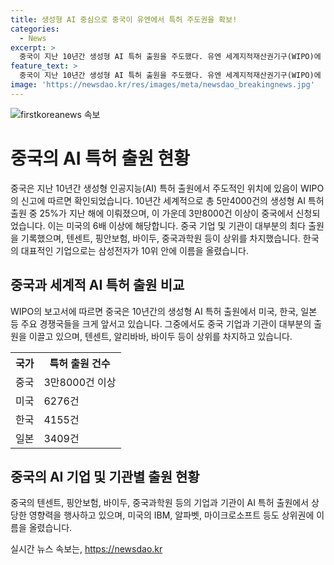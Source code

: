 ```yaml
---
title: 생성형 AI 중심으로 중국이 유엔에서 특허 주도권을 확보!
categories:
  - News
excerpt: >
  중국이 지난 10년간 생성형 AI 특허 출원을 주도했다. 유엔 세계지적재산권기구(WIPO)에 따르면 2023년까지 전 세계에서 총 5만4000건의 특허 출원 중 25%가 지난 해에 이뤄졌으며, 이 중 3만8000건 이상이 중국에서 출원됐다. 중국의 텐센트가 1위를 차지하고, 미국 IBM, 알리바바, 한국 삼성전자, 미국 알파벳 등이 10위 안에 이름을 올렸다. AI 기술 분야에서 중국의 선두위치가 뚜렷해지고 있다.
feature_text: >
  중국이 지난 10년간 생성형 AI 특허 출원을 주도했다. 유엔 세계지적재산권기구(WIPO)에 따르면 2023년까지 전 세계에서 총 5만4000건의 특허 출원 중 25%가 지난 해에 이뤄졌으며, 이 중 3만8000건 이상이 중국에서 출원됐다. 중국의 텐센트가 1위를 차지하고, 미국 IBM, 알리바바, 한국 삼성전자, 미국 알파벳 등이 10위 안에 이름을 올렸다. AI 기술 분야에서 중국의 선두위치가 뚜렷해지고 있다.
image: 'https://newsdao.kr/res/images/meta/newsdao_breakingnews.jpg'
---
```


<p><img src="https://newsdao.kr/res/images/meta/newsdao_breakingnews.jpg" alt="firstkoreanews 속보" /></p>

<h1 data-ke-size="size26">중국의 AI 특허 출원 현황</h1>

<p data-ke-size="size16">중국은 지난 10년간 생성형 인공지능(AI) 특허 출원에서 주도적인 위치에 있음이 WIPO의 신고에 따르면 확인되었습니다. 10년간 세계적으로 총 5만4000건의 생성형 AI 특허 출원 중 25%가 지난 해에 이뤄졌으며, 이 가운데 3만8000건 이상이 중국에서 신청되었습니다. 이는 미국의 6배 이상에 해당합니다. 중국 기업 및 기관이 대부분의 최다 출원을 기록했으며, 텐센트, 핑안보험, 바이두, 중국과학원 등이 상위를 차지했습니다. 한국의 대표적인 기업으로는 삼성전자가 10위 안에 이름을 올렸습니다.</p>

<h2 data-ke-size="size24">중국과 세계적 AI 특허 출원 비교</h2>

<p data-ke-size="size16">WIPO의 보고서에 따르면 중국은 10년간의 생성형 AI 특허 출원에서 미국, 한국, 일본 등 주요 경쟁국들을 크게 앞서고 있습니다. 그중에서도 중국 기업과 기관이 대부분의 출원을 이끌고 있으며, 텐센트, 알리바바, 바이두 등이 상위를 차지하고 있습니다.</p>

<table>
  <tr>
    <th>국가</th>
    <th>특허 출원 건수</th>
  </tr>
  <tr>
    <td>중국</td>
    <td>3만8000건 이상</td>
  </tr>
  <tr>
    <td>미국</td>
    <td>6276건</td>
  </tr>
  <tr>
    <td>한국</td>
    <td>4155건</td>
  </tr>
  <tr>
    <td>일본</td>
    <td>3409건</td>
  </tr>
</table>

<h2 data-ke-size="size24">중국의 AI 기업 및 기관별 출원 현황</h2>

<p data-ke-size="size16">중국의 텐센트, 핑안보험, 바이두, 중국과학원 등의 기업과 기관이 AI 특허 출원에서 상당한 영향력을 행사하고 있으며, 미국의 IBM, 알파벳, 마이크로소프트 등도 상위권에 이름을 올렸습니다.</p>
실시간 뉴스 속보는, <a href="https://newsdao.kr" rel="dofollow">https://newsdao.kr</a>


